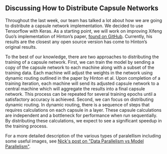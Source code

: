 ## Discussing How to Distribute Capsule Networks

Throughout the last week, our team has talked a lot about how we are going to distribute a capsule network implementation.  We decided to use Tensorflow with Keras. As a starting point, we will work on improving Xifeng Guo’s implementation of Hinton’s paper, [found on GitHub](https://github.com/XifengGuo/CapsNet-Keras). Currently, his results are the closest any open source version has come to Hinton’s original results.

To the best of our knowledge, there are two approaches to distributing the training of a capsule network. First, we can train the model by sending a copy of the capsule network to each machine along with a subset of the training data. Each machine will adjust the weights in the network using dynamic routing outlined in the paper by Hinton et al. Upon completion of a training iteration, each machine will send its adjusted capsule network to a central machine which will aggregate the results into a final capsule network. This process can be repeated for several training epochs until a satisfactory accuracy is achieved. Second, we can focus on distributing dynamic routing. In dynamic routing, there is a sequence of steps that requires calculations on each capsule in a layer. These capsule calculations are independent and a bottleneck for performance when run sequentially. By distributing these calculations, we expect to see a significant speedup in the training process.

For a more detailed description of the various types of paralellism including some useful images, see [Nick's post on "Data Parallelism vs Model Parallelism"](parallelism.md).
